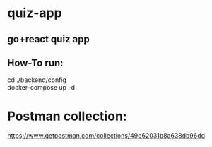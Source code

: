 # quiz-app
## go+react quiz app  
## How-To run:  
cd ./backend/config  
docker-compose up -d  
# Postman collection:
https://www.getpostman.com/collections/49d62031b8a638db96dd
